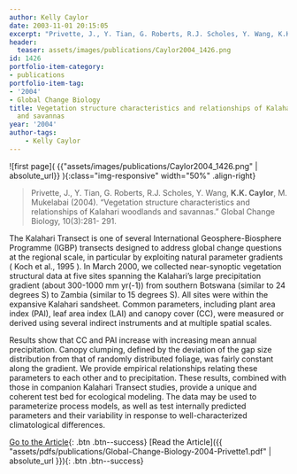 ```yaml
---
author: Kelly Caylor
date: 2003-11-01 20:15:05
excerpt: "Privette, J., Y. Tian, G. Roberts, R.J. Scholes, Y. Wang, K.K. Caylor, M. Mukelabai (2004). \u201CVegetation structure characteristics and relationships of Kalahari woodlands and savannas.\u201D Global Change Biology, 10(3):281- 291."
header:
  teaser: assets/images/publications/Caylor2004_1426.png
id: 1426
portfolio-item-category:
- publications
portfolio-item-tag:
- '2004'
- Global Change Biology
title: Vegetation structure characteristics and relationships of Kalahari woodlands
  and savannas
year: '2004'
author-tags:
    - Kelly Caylor
---
```


![first page]( {{"assets/images/publications/Caylor2004_1426.png" | absolute_url}} ){:class="img-responsive" width="50%" .align-right}

> Privette, J., Y. Tian, G. Roberts, R.J. Scholes, Y. Wang, **K.K. Caylor**, M. Mukelabai (2004). “Vegetation structure characteristics and relationships of Kalahari woodlands and savannas.” Global Change Biology, 10(3):281- 291.


The Kalahari Transect is one of several International Geosphere-Biosphere Programme (IGBP) transects designed to address global change questions at the regional scale, in particular by exploiting natural parameter gradients ( Koch et al., 1995 ). In March 2000, we collected near-synoptic vegetation structural data at five sites spanning the Kalahari’s large precipitation gradient (about 300-1000 mm yr(-1)) from southern Botswana (similar to 24 degrees S) to Zambia (similar to 15 degrees S). All sites were within the expansive Kalahari sandsheet. Common parameters, including plant area index (PAI), leaf area index (LAI) and canopy cover (CC), were measured or derived using several indirect instruments and at multiple spatial scales. 

Results show that CC and PAI increase with increasing mean annual precipitation. Canopy clumping, defined by the deviation of the gap size distribution from that of randomly distributed foliage, was fairly constant along the gradient. We provide empirical relationships relating these parameters to each other and to precipitation. These results, combined with those in companion Kalahari Transect studies, provide a unique and coherent test bed for ecological modeling. The data may be used to parameterize process models, as well as test internally predicted parameters and their variability in response to well-characterized climatological differences.


[Go to the Article](http://dx.doi.org/10.1111/j.1529-8817.2003.00740.x){: .btn .btn--success} [Read the Article]({{ "assets/pdfs/publications/Global-Change-Biology-2004-Privette1.pdf" | absolute_url }}){: .btn .btn--success}
